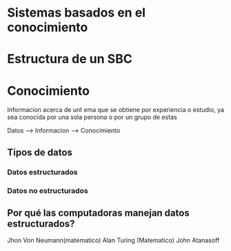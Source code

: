 
# Sistemas basados en el conocimiento

# Estructura de un SBC

# Conocimiento
Informacion acerca de unt ema que se obtiene por experiencia o estudio, ya sea conocida por una sola persona o por un grupo de estas

Datos --> Informacion --> Conocimiento

## Tipos de datos 
### Datos estructurados
### Datos no estructurados

## Por qué las computadoras manejan datos estructurados?
Jhon Von Neumann(matematico)
Alan Turing (Matematico)
John Atanasoff 
